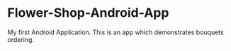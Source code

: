 # Flower-Shop-Android-App
My first Android Application.  This is an app which demonstrates bouquets ordering.
